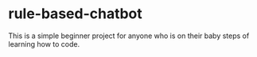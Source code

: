 # rule-based-chatbot
This is a simple beginner project for anyone who is on their baby steps of learning how to code.
